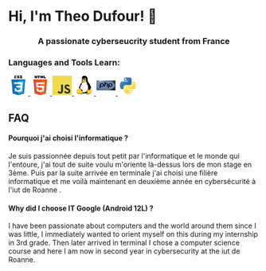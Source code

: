 # Hi, I'm Theo Dufour! 👋


<h3 align="center">A passionate cyberseucrity student from France</h3>



<h3 align="left">Languages and Tools Learn:</h3>
<p align="left"> <a href="https://www.w3schools.com/css/" target="_blank" rel="noreferrer"> <img src="https://raw.githubusercontent.com/devicons/devicon/master/icons/css3/css3-original-wordmark.svg" alt="css3" width="40" height="40"/> </a> <a href="https://www.w3.org/html/" target="_blank" rel="noreferrer"> <img src="https://raw.githubusercontent.com/devicons/devicon/master/icons/html5/html5-original-wordmark.svg" alt="html5" width="40" height="40"/> </a>  <a href="https://developer.mozilla.org/en-US/docs/Web/JavaScript" target="_blank" rel="noreferrer"> <img src="https://raw.githubusercontent.com/devicons/devicon/master/icons/javascript/javascript-original.svg" alt="javascript" width="40" height="40"/> </a> <a href="https://www.linux.org/" target="_blank" rel="noreferrer"> <img src="https://raw.githubusercontent.com/devicons/devicon/master/icons/linux/linux-original.svg" alt="linux" width="40" height="40"/> </a> <a href="https://www.php.net" target="_blank" rel="noreferrer"> <img src="https://raw.githubusercontent.com/devicons/devicon/master/icons/php/php-original.svg" alt="php" width="40" height="40"/> </a> <a href="https://www.python.org" target="_blank" rel="noreferrer"> <img src="https://raw.githubusercontent.com/devicons/devicon/master/icons/python/python-original.svg" alt="python" width="40" height="40"/> </a> </p>


## FAQ

#### Pourquoi j'ai choisi l'informatique ?  

Je suis passionnée depuis tout petit par l'informatique et le monde qui l'entoure, j'ai tout de suite voulu m'oriente là-dessus lors de mon stage en 3ème.
Puis par la suite arrivée en terminale j'ai choisi une filière informatique et me voilà maintenant en deuxième année en cybersécurité à l'iut de Roanne . 

#### Why did I choose IT Google (Android 12L) ?


I have been passionate about computers and the world around them since I was little, I immediately wanted to orient myself on this during my internship in 3rd grade.
Then later arrived in terminal I chose a computer science course and here I am now in second year in cybersecurity at the iut de Roanne.

